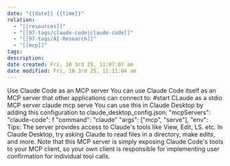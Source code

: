 ```yaml
---
date: "{{date}} {{time}}"
relation:
  - "[[resources]]"
  - "[[97-tags/claude-code|claude-code]]"
  - "[[97-tags/AI-Research]]"
  - "[[mcp]]"
tags:
description:
date created: Fri, 10 3rd 25, 11:07:07 am
date modified: Fri, 10 3rd 25, 11:11:04 am
---
```

Use Claude Code as an MCP server
You can use Claude Code itself as an MCP server that other applications can connect to:
#start CLaude as a stdio MCP server claude mcp serve
You can use this in Claude Desktop by adding this configuration to claude_desktop_config.json:
"mcpServers":
"claude-code": f "command": "claude" "args": ["mcp", "serve"], "env":
Tips:
The server provides access to Claude's tools like View, Edit, LS. etc.
In Claude Desktop, try asking Claude to read files in a directory, make edits, and more.
Note that this MCP server is simply exposing Claude Code's tools to your MCP client, so your own client is responsible for implementing user confirmation for individual tool calls.
